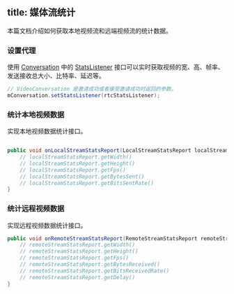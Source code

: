 title: 媒体流统计
---

本篇文档介绍如何获取本地视频流和远端视频流的统计数据。


### 设置代理

使用 [Conversation](/conversation/Android/api/conversation.html) 中的 [StatsListener](/conversation/Android/api/stats-listener.html) 接口可以实时获取视频的宽、高、帧率、发送接收总大小、比特率、延迟等。

```java
// VideoConversation 是邀请成功或者接受邀请成功时返回的参数。
mConversation.setStatsListener(rtcStatsListener);
```

### 统计本地视频数据

实现本地视频数据统计接口。

```java

public void onLocalStreamStatsReport(LocalStreamStatsReport localStreamStatsReport) {
    // localStreamStatsReport.getWidth()
    // localStreamStatsReport.getHeight()
    // localStreamStatsReport.getFps()
    // localStreamStatsReport.getBytesSent()
    // localStreamStatsReport.getBitsSentRate()
}
```

### 统计远程视频数据

实现远程视频数据统计接口。

```java
public void onRemoteStreamStatsReport(RemoteStreamStatsReport remoteStreamStatsReport) { 
    // remoteStreamStatsReport.getWidth()
    // remoteStreamStatsReport.getHeight()
    // remoteStreamStatsReport.getFps()
    // remoteStreamStatsReport.getBytesReceived()
    // remoteStreamStatsReport.getBitsReceivedRate()
    // remoteStreamStatsReport.getDelay()
}
```
